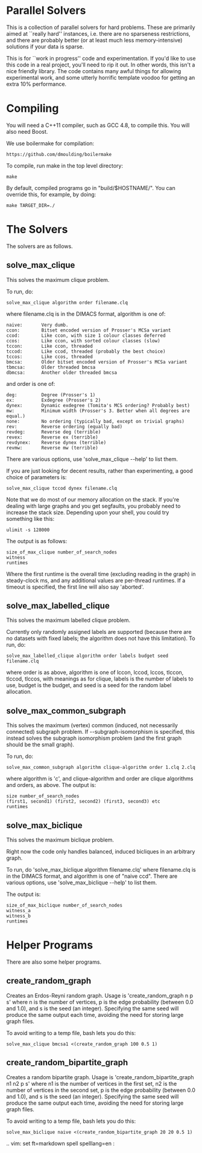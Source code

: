 Parallel Solvers
================

This is a collection of parallel solvers for hard problems. These are primarily
aimed at ``really hard'' instances, i.e. there are no sparseness restrictions,
and there are probably better (or at least much less memory-intensive)
solutions if your data is sparse.

This is for ``work in progress'' code and experimentation. If you'd like to use
this code in a real project, you'll need to rip it out. In other words, this
isn't a nice friendly library. The code contains many awful things for allowing
experimental work, and some utterly horrific template voodoo for getting an
extra 10% performance.

Compiling
=========

You will need a C++11 compiler, such as GCC 4.8, to compile this. You will also
need Boost.

We use boilermake for compilation:

    https://github.com/dmoulding/boilermake

To compile, run make in the top level directory:

    make

By default, compiled programs go in "build/$HOSTNAME/". You can override this,
for example, by doing:

    make TARGET_DIR=./

The Solvers
===========

The solvers are as follows.

solve_max_clique
----------------

This solves the maximum clique problem.

To run, do:

    solve_max_clique algorithm order filename.clq

where filename.clq is in the DIMACS format, algorithm is one of:

    naive:       Very dumb.
    ccon:        Bitset encoded version of Prosser's MCSa variant
    ccod:        Like ccon, with size 1 colour classes deferred
    ccos:        Like ccon, with sorted colour classes (slow)
    tccon:       Like ccon, threaded
    tccod:       Like ccod, threaded (probably the best choice)
    tccos:       Like ccos, threaded
    bmcsa:       Older bitset encoded version of Prosser's MCSa variant
    tbmcsa:      Older threaded bmcsa
    dbmcsa:      Another older threaded bmcsa

and order is one of:

    deg:         Degree (Prosser's 1)
    ex:          Exdegree (Prosser's 2)
    dynex:       Dynamic exdegree (Tomita's MCS ordering? Probably best)
    mw:          Minimum width (Prosser's 3. Better when all degrees are equal.)
    none:        No ordering (typically bad, except on trivial graphs)
    rev:         Reverse ordering (equally bad)
    revdeg:      Reverse deg (terrible)
    revex:       Reverse ex (terrible)
    revdynex:    Reverse dynex (terrible)
    revmw:       Reverse mw (terrible)

There are various options, use 'solve_max_clique --help' to list them.

If you are just looking for decent results, rather than experimenting, a good
choice of parameters is:

    solve_max_clique tccod dynex filename.clq

Note that we do most of our memory allocation on the stack. If you're dealing
with large graphs and you get segfaults, you probably need to increase the
stack size. Depending upon your shell, you could try something like this:

    ulimit -s 128000

The output is as follows:

    size_of_max_clique number_of_search_nodes
    witness
    runtimes

Where the first runtime is the overall time (excluding reading in the graph) in
steady-clock ms, and any additional values are per-thread runtimes. If a
timeout is specified, the first line will also say 'aborted'.

solve_max_labelled_clique
-------------------------

This solves the maximum labelled clique problem.

Currently only randomly assigned labels are supported (because there are no
datasets with fixed labels; the algorithm does not have this limitation). To
run, do:

    solve_max_labelled_clique algorithm order labels budget seed filename.clq

where order is as above, algorithm is one of lccon, lccod, lccos, tlccon,
tlccod, tlccos, with meanings as for clique, labels is the number of labels to
use, budget is the budget, and seed is a seed for the random label allocation.

solve_max_common_subgraph
-------------------------

This solves the maximum (vertex) common (induced, not necessarily connected)
subgraph problem. If --subgraph-isomorphism is specified, this instead solves
the subgraph isomorphism problem (and the first graph should be the small
graph).

To run, do:

    solve_max_common_subgraph algorithm clique-algorithm order 1.clq 2.clq

where algorithm is 'c', and clique-algorithm and order are clique algorithms
and orders, as above. The output is:

    size number_of_search_nodes
    (first1, second1) (first2, second2) (first3, second3) etc
    runtimes

solve_max_biclique
------------------

This solves the maximum biclique problem.

Right now the code only handles balanced, induced bicliques in an arbitrary
graph.

To run, do 'solve_max_biclique algorithm filename.clq' where filename.clq is in
the DIMACS format, and algorithm is one of "naive ccd". There are various
options, use 'solve_max_biclique --help' to list them.

The output is:

    size_of_max_biclique number_of_search_nodes
    witness_a
    witness_b
    runtimes

Helper Programs
===============

There are also some helper programs.

create_random_graph
-------------------

Creates an Erdos-Reyni random graph. Usage is 'create_random_graph n p s'
where n is the number of vertices, p is the edge probability (between 0.0 and
1.0), and s is the seed (an integer). Specifying the same seed will produce the
same output each time, avoiding the need for storing large graph files.

To avoid writing to a temp file, bash lets you do this:

    solve_max_clique bmcsa1 <(create_random_graph 100 0.5 1)

create_random_bipartite_graph
-----------------------------

Creates a random bipartite graph. Usage is 'create_random_bipartite_graph n1
n2 p s' where n1 is the number of vertices in the first set, n2 is the number
of vertices in the second set, p is the edge probability (between 0.0 and 1.0),
and s is the seed (an integer). Specifying the same seed will produce the same
output each time, avoiding the need for storing large graph files.

To avoid writing to a temp file, bash lets you do this:

    solve_max_biclique naive <(create_random_bipartite_graph 20 20 0.5 1)

.. vim: set ft=markdown spell spelllang=en :

